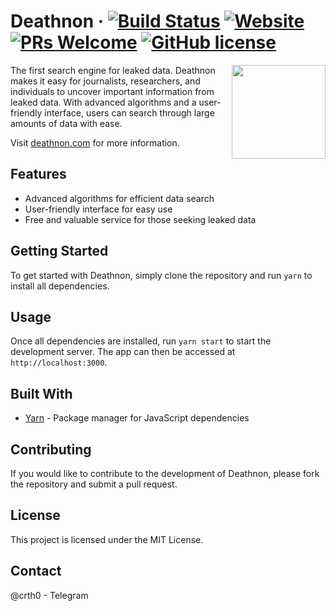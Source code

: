 # Deathnon &middot; [![Build Status](https://img.shields.io/travis/deathnon/deathnon/latest.svg?style=flat-square)](https://travis-ci.org/deathnon/deathnon) [![Website](https://img.shields.io/website-up-down-green-red/http/deathnon.com.svg?style=flat-square)](http://deathnon.com) [![PRs Welcome](https://img.shields.io/badge/PRs-welcome-brightgreen.svg?style=flat-square)](http://deathnon.com) [![GitHub license](https://img.shields.io/badge/license-MIT-blue.svg?style=flat-square)](https://github.com/deathnon/deathnon/blob/master/LICENSE)
<p>
<img src="https://deathnon.com/mstile-150x150.png" height="150"align="right">
</p>


<p>
The first search engine for leaked data. Deathnon makes it easy for journalists, researchers, and individuals to uncover important information from leaked data. With advanced algorithms and a user-friendly interface, users can search through large amounts of data with ease.
</p>

Visit [deathnon.com](http://deathnon.com) for more information.

## Features

- Advanced algorithms for efficient data search
- User-friendly interface for easy use
- Free and valuable service for those seeking leaked data

## Getting Started

To get started with Deathnon, simply clone the repository and run `yarn` to install all dependencies.

## Usage

Once all dependencies are installed, run `yarn start` to start the development server. The app can then be accessed at `http://localhost:3000`.

## Built With

- [Yarn](https://yarnpkg.com/) - Package manager for JavaScript dependencies

## Contributing

If you would like to contribute to the development of Deathnon, please fork the repository and submit a pull request.

## License

This project is licensed under the MIT License.

## Contact

@crth0 - Telegram
